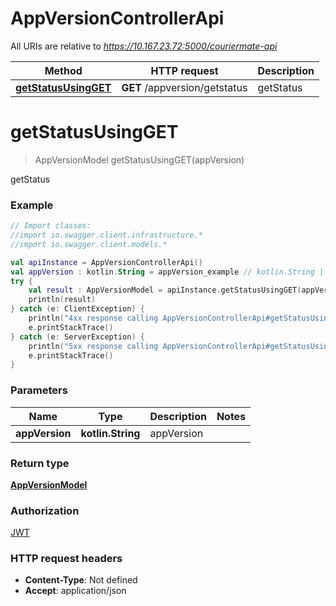 # AppVersionControllerApi

All URIs are relative to *https://10.167.23.72:5000/couriermate-api*

Method | HTTP request | Description
------------- | ------------- | -------------
[**getStatusUsingGET**](AppVersionControllerApi.md#getStatusUsingGET) | **GET** /appversion/getstatus | getStatus


<a name="getStatusUsingGET"></a>
# **getStatusUsingGET**
> AppVersionModel getStatusUsingGET(appVersion)

getStatus

### Example
```kotlin
// Import classes:
//import io.swagger.client.infrastructure.*
//import io.swagger.client.models.*

val apiInstance = AppVersionControllerApi()
val appVersion : kotlin.String = appVersion_example // kotlin.String | appVersion
try {
    val result : AppVersionModel = apiInstance.getStatusUsingGET(appVersion)
    println(result)
} catch (e: ClientException) {
    println("4xx response calling AppVersionControllerApi#getStatusUsingGET")
    e.printStackTrace()
} catch (e: ServerException) {
    println("5xx response calling AppVersionControllerApi#getStatusUsingGET")
    e.printStackTrace()
}
```

### Parameters

Name | Type | Description  | Notes
------------- | ------------- | ------------- | -------------
 **appVersion** | **kotlin.String**| appVersion |

### Return type

[**AppVersionModel**](AppVersionModel.md)

### Authorization

[JWT](../README.md#JWT)

### HTTP request headers

 - **Content-Type**: Not defined
 - **Accept**: application/json

